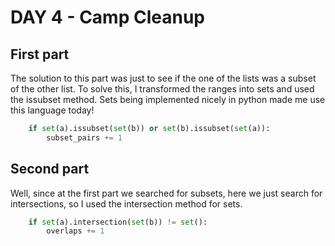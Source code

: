 # DAY 4 - Camp Cleanup

## First part

The solution to this part was just to see if the one of the
lists was a subset of the other list. To solve this, I transformed
the ranges into sets and used the issubset method. Sets being implemented
nicely in python made me use this language today!

```python
    if set(a).issubset(set(b)) or set(b).issubset(set(a)):
        subset_pairs += 1
```

## Second part

Well, since at the first part we searched for subsets, here
we just search for intersections, so I used the intersection
method for sets.

```python
    if set(a).intersection(set(b)) != set(): 
        overlaps += 1
```